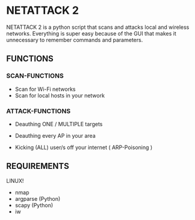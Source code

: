 # NETATTACK 2
NETATTACK 2 is a python script that scans and attacks local and wireless networks. 
Everything is super easy because of the GUI that makes it unnecessary to remember commands and parameters.

## FUNCTIONS
### SCAN-FUNCTIONS
- Scan for Wi-Fi networks
- Scan for local hosts in your network

### ATTACK-FUNCTIONS
- Deauthing ONE / MULTIPLE targets
- Deauthing every AP in your area 

- Kicking (ALL) user/s off your internet ( ARP-Poisoning )

## REQUIREMENTS

LINUX!

- nmap
- argparse (Python)
- scapy (Python)
- iw
